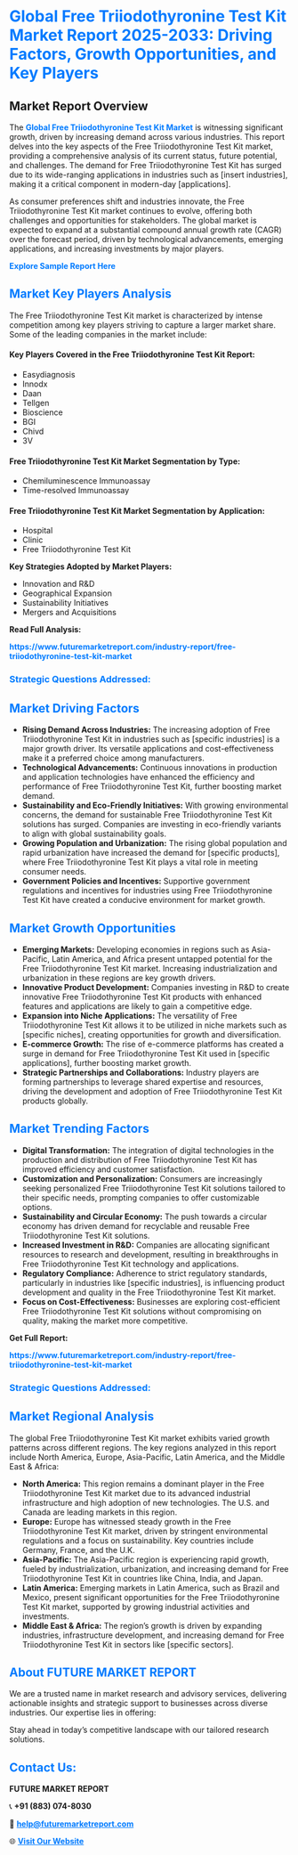 <h1 style="color: #007BFF;">Global Free Triiodothyronine Test Kit Market Report 2025-2033: Driving Factors, Growth Opportunities, and Key Players</h1>

<section id="overview">
<h2>Market Report Overview</h2>
<p>The <a href="https://www.futuremarketreport.com/industry-report/free-triiodothyronine-test-kit-market" style="color: #007BFF; text-decoration: none;"><strong>Global Free Triiodothyronine Test Kit Market</strong></a> is witnessing significant growth, driven by increasing demand across various industries. This report delves into the key aspects of the Free Triiodothyronine Test Kit market, providing a comprehensive analysis of its current status, future potential, and challenges. The demand for Free Triiodothyronine Test Kit has surged due to its wide-ranging applications in industries such as [insert industries], making it a critical component in modern-day [applications].</p>
<p>As consumer preferences shift and industries innovate, the Free Triiodothyronine Test Kit market continues to evolve, offering both challenges and opportunities for stakeholders. The global market is expected to expand at a substantial compound annual growth rate (CAGR) over the forecast period, driven by technological advancements, emerging applications, and increasing investments by major players.</p>
</section>

<section id="overview">
<p><a href="https://www.futuremarketreport.com/request-sample/reportId=123738" style="color: #007BFF; text-decoration: none;"><strong>Explore Sample Report Here</strong></a></p>
</section>

<section id="key-players">
<h2 style="color: #007BFF;">Market Key Players Analysis</h2>
<p>The Free Triiodothyronine Test Kit market is characterized by intense competition among key players striving to capture a larger market share. Some of the leading companies in the market include:</p>
<h4>Key Players Covered in the Free Triiodothyronine Test Kit Report:</h4>
<ul><li>Easydiagnosis</li><li>Innodx</li><li>Daan</li><li>Tellgen</li><li>Bioscience</li><li>BGI</li><li>Chivd</li><li>3V</li></ul>
<h4>Free Triiodothyronine Test Kit Market Segmentation by Type:</h4>
<ul><li>Chemiluminescence Immunoassay</li><li>Time-resolved Immunoassay</li></ul>

<h4>Free Triiodothyronine Test Kit Market Segmentation by Application:</h4>
<ul><li>Hospital</li><li>Clinic</li><li>Free Triiodothyronine Test Kit</li></ul>
<p><strong>Key Strategies Adopted by Market Players:</strong></p>
<ul>
<li>Innovation and R&D</li>
<li>Geographical Expansion</li>
<li>Sustainability Initiatives</li>
<li>Mergers and Acquisitions</li>
</ul>
</section>

<section>
<p><strong>Read Full Analysis: </strong></p><a href="https://www.futuremarketreport.com/industry-report/free-triiodothyronine-test-kit-market" style="color: #007BFF; text-decoration: none;"><strong>https://www.futuremarketreport.com/industry-report/free-triiodothyronine-test-kit-market</strong></a>
<h3 style="color: #007BFF;">Strategic Questions Addressed:</h3>
</section>

<section id="driving-factors">
<h2 style="color: #007BFF;">Market Driving Factors</h2>
<ul>
<li><strong>Rising Demand Across Industries:</strong> The increasing adoption of Free Triiodothyronine Test Kit in industries such as [specific industries] is a major growth driver. Its versatile applications and cost-effectiveness make it a preferred choice among manufacturers.</li>
<li><strong>Technological Advancements:</strong> Continuous innovations in production and application technologies have enhanced the efficiency and performance of Free Triiodothyronine Test Kit, further boosting market demand.</li>
<li><strong>Sustainability and Eco-Friendly Initiatives:</strong> With growing environmental concerns, the demand for sustainable Free Triiodothyronine Test Kit solutions has surged. Companies are investing in eco-friendly variants to align with global sustainability goals.</li>
<li><strong>Growing Population and Urbanization:</strong> The rising global population and rapid urbanization have increased the demand for [specific products], where Free Triiodothyronine Test Kit plays a vital role in meeting consumer needs.</li>
<li><strong>Government Policies and Incentives:</strong> Supportive government regulations and incentives for industries using Free Triiodothyronine Test Kit have created a conducive environment for market growth.</li>
</ul>
</section>

<section id="growth-opportunities">
<h2 style="color: #007BFF;">Market Growth Opportunities</h2>
<ul>
<li><strong>Emerging Markets:</strong> Developing economies in regions such as Asia-Pacific, Latin America, and Africa present untapped potential for the Free Triiodothyronine Test Kit market. Increasing industrialization and urbanization in these regions are key growth drivers.</li>
<li><strong>Innovative Product Development:</strong> Companies investing in R&D to create innovative Free Triiodothyronine Test Kit products with enhanced features and applications are likely to gain a competitive edge.</li>
<li><strong>Expansion into Niche Applications:</strong> The versatility of Free Triiodothyronine Test Kit allows it to be utilized in niche markets such as [specific niches], creating opportunities for growth and diversification.</li>
<li><strong>E-commerce Growth:</strong> The rise of e-commerce platforms has created a surge in demand for Free Triiodothyronine Test Kit used in [specific applications], further boosting market growth.</li>
<li><strong>Strategic Partnerships and Collaborations:</strong> Industry players are forming partnerships to leverage shared expertise and resources, driving the development and adoption of Free Triiodothyronine Test Kit products globally.</li>
</ul>
</section>

<section id="trending-factors">
<h2 style="color: #007BFF;">Market Trending Factors</h2>
<ul>
<li><strong>Digital Transformation:</strong> The integration of digital technologies in the production and distribution of Free Triiodothyronine Test Kit has improved efficiency and customer satisfaction.</li>
<li><strong>Customization and Personalization:</strong> Consumers are increasingly seeking personalized Free Triiodothyronine Test Kit solutions tailored to their specific needs, prompting companies to offer customizable options.</li>
<li><strong>Sustainability and Circular Economy:</strong> The push towards a circular economy has driven demand for recyclable and reusable Free Triiodothyronine Test Kit solutions.</li>
<li><strong>Increased Investment in R&D:</strong> Companies are allocating significant resources to research and development, resulting in breakthroughs in Free Triiodothyronine Test Kit technology and applications.</li>
<li><strong>Regulatory Compliance:</strong> Adherence to strict regulatory standards, particularly in industries like [specific industries], is influencing product development and quality in the Free Triiodothyronine Test Kit market.</li>
<li><strong>Focus on Cost-Effectiveness:</strong> Businesses are exploring cost-efficient Free Triiodothyronine Test Kit solutions without compromising on quality, making the market more competitive.</li>
</ul>
</section>

<section>
<p><strong>Get Full Report: </strong></p><a href="https://www.futuremarketreport.com/industry-report/free-triiodothyronine-test-kit-market" style="color: #007BFF; text-decoration: none;"><strong>https://www.futuremarketreport.com/industry-report/free-triiodothyronine-test-kit-market</strong></a>
<h3 style="color: #007BFF;">Strategic Questions Addressed:</h3>
</section>


<section id="regional-analysis">
<h2 style="color: #007BFF;">Market Regional Analysis</h2>
<p>The global Free Triiodothyronine Test Kit market exhibits varied growth patterns across different regions. The key regions analyzed in this report include North America, Europe, Asia-Pacific, Latin America, and the Middle East & Africa:</p>
<ul>
<li><strong>North America:</strong> This region remains a dominant player in the Free Triiodothyronine Test Kit market due to its advanced industrial infrastructure and high adoption of new technologies. The U.S. and Canada are leading markets in this region.</li>
<li><strong>Europe:</strong> Europe has witnessed steady growth in the Free Triiodothyronine Test Kit market, driven by stringent environmental regulations and a focus on sustainability. Key countries include Germany, France, and the U.K.</li>
<li><strong>Asia-Pacific:</strong> The Asia-Pacific region is experiencing rapid growth, fueled by industrialization, urbanization, and increasing demand for Free Triiodothyronine Test Kit in countries like China, India, and Japan.</li>
<li><strong>Latin America:</strong> Emerging markets in Latin America, such as Brazil and Mexico, present significant opportunities for the Free Triiodothyronine Test Kit market, supported by growing industrial activities and investments.</li>
<li><strong>Middle East & Africa:</strong> The region’s growth is driven by expanding industries, infrastructure development, and increasing demand for Free Triiodothyronine Test Kit in sectors like [specific sectors].</li>
</ul>
</section>

<footer>
<h2 style="color: #007BFF;">About FUTURE MARKET REPORT</h2>
<p>We are a trusted name in market research and advisory services, delivering actionable insights and strategic support to businesses across diverse industries. Our expertise lies in offering:</p>

<p>Stay ahead in today’s competitive landscape with our tailored research solutions.</p>

<h2 style="color: #007BFF;">Contact Us:</h2>
<p><strong>FUTURE MARKET REPORT</strong></p>
<p>📞 <strong>+91 (883) 074-8030</strong></p>
<p>📧 <strong><a href="mailto:help@futuremarketreport.com" style="color: #007BFF;">help@futuremarketreport.com</a></strong></p>
<p>🌐 <strong><a href="https://www.futuremarketreport.com/" style="color: #007BFF;">Visit Our Website</a></strong></p>
</footer>